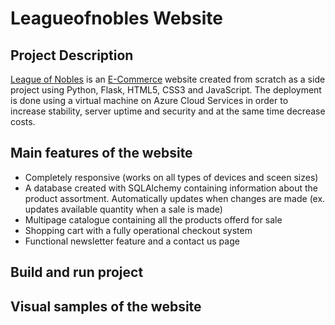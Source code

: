 # Leagueofnobles Website

## Project Description
[League of Nobles](https://www.leagueofnobles.com/) is an [E-Commerce](https://en.wikipedia.org/wiki/E-commerce) website created from scratch as a side project using Python, Flask, HTML5, CSS3 and JavaScript. The deployment is done using a virtual machine on Azure Cloud Services in order to increase stability, server uptime and security and at the same time decrease costs.

## Main features of the website

- Completely responsive (works on all types of devices and sceen sizes)
- A database created with SQLAlchemy containing information about the product assortment. Automatically updates when changes are made (ex. updates available quantity when a sale is made)
- Multipage catalogue containing all the products offerd for sale
- Shopping cart with a fully operational checkout system
- Functional newsletter feature and a contact us page

## Build and run project

## Visual samples of the website
